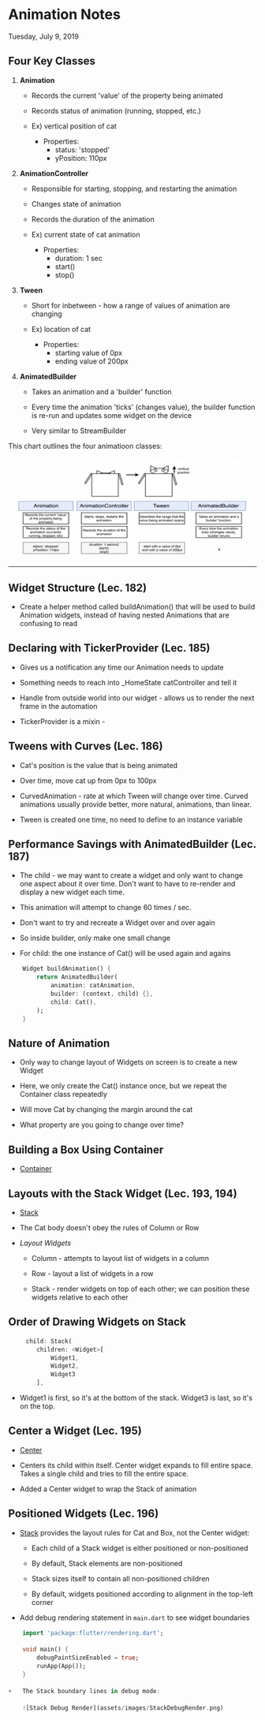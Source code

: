 # Animation Notes
Tuesday, July 9, 2019


## Four Key Classes

1.  __Animation__

    +   Records the current 'value' of the property being animated

    +   Records status of animation (running, stopped, etc.)

    +   Ex) vertical position of cat

        - Properties:
            -   status: 'stopped'
            -   yPosition: 110px

2.  __AnimationController__

    +   Responsible for starting, stopping, and restarting the animation

    +   Changes state of animation

    +   Records the duration of the animation

    +   Ex) current state of cat animation

        - Properties:
            -   duration: 1 sec
            -   start()
            -   stop()


3.  __Tween__

    +   Short for inbetween - how a range of values of animation are changing

    +   Ex) location of cat

        -  Properties:
            - starting value of 0px
            - ending value of 200px


4.  __AnimatedBuilder__

    +   Takes an animation and a 'builder' function

    +   Every time the animation 'ticks' (changes value), the builder function is re-run and updates some widget on the device

    +   Very similar to StreamBuilder


This chart outlines the four animatioon classes:

![Animation Classes](assets/images/AnimationClasses.png)

---

## Widget Structure (Lec. 182)
+   Create a helper method called buildAnimation() that will be used to build Animation widgets, instead of having nested Animations that are confusing to read


## Declaring with TickerProvider (Lec. 185)

+   Gives us a notification any time our Animation needs to update

+   Something needs to reach into _HomeState catController and tell it 

+   Handle from outside world into our widget - allows us to render the next frame in the automation

+   TickerProvider is a mixin - 


## Tweens with Curves (Lec. 186)

+   Cat's position is the value that is being animated

+   Over time, move cat up from 0px to 100px

+   CurvedAnimation - rate at which Tween will change over time.  Curved animations usually provide better, more natural, animations, than linear.

+   Tween is created one time, no need to define to an instance variable


## Performance Savings with AnimatedBuilder (Lec. 187)

+   The child - we may want to create a widget and only want to change one aspect about it over time.  Don't want to have to re-render and display a new widget each time.

+   This animation will attempt to change 60 times / sec.

+   Don't want to try and recreate a Widget over and over again

+   So inside builder, only make one small change

+   For child: the one instance of Cat() will be used again and agains

````dart
    Widget buildAnimation() {
        return AnimatedBuilder(
            animation: catAnimation,
            builder: (context, child) {},
            child: Cat(),
        );
    }
````

## Nature of Animation

+   Only way to change layout of Widgets on screen is to create a new Widget

+   Here, we only create the Cat() instance once, but we repeat the Container class repeatedly

+   Will move Cat by changing the margin around the cat

+   What property are you going to change over time?


## Building a Box Using Container

+   [Container](https://api.flutter.dev/flutter/widgets/Container-class.html)


## Layouts with the Stack Widget (Lec. 193, 194)

+   [Stack](https://api.flutter.dev/flutter/widgets/Stack-class.html)

+   The Cat body doesn't obey the rules of Column or Row

+   _Layout Widgets_

    +   Column - attempts to layout list of widgets in a column

    +   Row - layout a list of widgets in a row

    +   Stack - render widgets on top of each other; we can position these widgets relative to each other

##  Order of Drawing Widgets on Stack

```dart 
     child: Stack(
        children: <Widget>[
            Widget1,
            Widget2,
            Widget3
        ],
``` 
+   Widget1 is first, so it's at the bottom of the stack.  Widget3 is last, so it's on the top.

## Center a Widget (Lec. 195)

+   [Center](https://api.flutter.dev/flutter/widgets/Center-class.html)

+   Centers its child within itself.  Center widget expands to fill entire space.  Takes a single child and tries to fill the entire space.

+   Added a Center widget to wrap the Stack of animation


## Positioned Widgets (Lec. 196)

+   [Stack](https://api.flutter.dev/flutter/widgets/Stack-class.html) provides the layout rules for Cat and Box, not the Center widget:

    +   Each child of a Stack widget is either positioned or non-positioned

    +   By default, Stack elements are non-positioned

    +   Stack sizes itself to contain all non-positioned children

    +   By default, widgets positioned according to alignment in the top-left corner 

+   Add debug rendering statement in `main.dart` to see widget boundaries

```dart
    import 'package:flutter/rendering.dart';

    void main() {
        debugPaintSizeEnabled = true;
        runApp(App());
    }

+   The Stack boundary lines in debug mode:

    ![Stack Debug Render](assets/images/StackDebugRender.png)